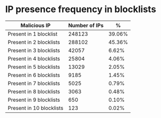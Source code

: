 # IP presence frequency in blocklists
| Malicious IP | Number of IPs | % |
|----|----|----|
| Present in 1 blocklist | 248123 | 39.06% |
| Present in 2 blocklists | 288102 | 45.36% |
| Present in 3 blocklists | 42057 | 6.62% |
| Present in 4 blocklists | 25804 | 4.06% |
| Present in 5 blocklists | 13029 | 2.05% |
| Present in 6 blocklists | 9185 | 1.45% |
| Present in 7 blocklists | 5025 | 0.79% |
| Present in 8 blocklists | 3063 | 0.48% |
| Present in 9 blocklists | 650 | 0.10% |
| Present in 10 blocklists | 123 | 0.02% |
